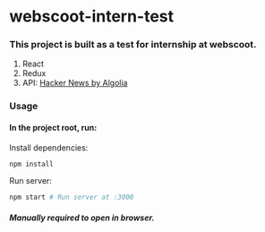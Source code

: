 # webscoot-intern-test

### This project is built as a test for internship at webscoot.

1. React
1. Redux
1. API: [Hacker News by Algolia](https://hn.algolia.com/api/)

### Usage

#### In the project root, run:

Install dependencies:

```bash
npm install
```

Run server:

```bash
npm start # Run server at :3000
```

##### Manually required to open in browser.
